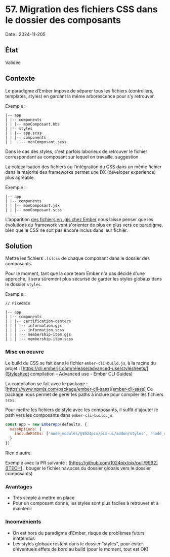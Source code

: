 # 57. Migration des fichiers CSS dans le dossier des composants

Date : 2024-11-205

## État

Validée

## Contexte

Le paradigme d’Ember impose de séparer tous les fichiers (controllers, templates, styles) en gardant la même arborescence pour s’y retrouver.

Exemple :
```
|-- app
| |-- components
| | |-- monComposant.hbs
| |-- styles
| | |-- app.scss
| | |-- components
| |   |-- monComposant.scss
```

Dans le cas des styles, c'est parfois laborieux de retrouver le fichier correspondant au composant sur lequel on travaille.
suggestion

La colocalisation des fichiers ou l'intégration du CSS dans un même fichier dans la majorité des frameworks permet une DX (developer experience) plus agréable.

Exemple :
```
|-- app
| |-- components
| | |-- monComposant.jsx
| | |-- monComposant.scss
```

L'apparition [des fichiers en .gjs chez Ember](https://rfcs.emberjs.com/id/0779-first-class-component-templates) nous laisse penser que les évolutions du framework vont s'orienter de plus en plus vers ce paradigme, bien que le CSS ne soit pas encore inclus dans leur fichier.

## Solution

Mettre les fichiers `.[s]css` de chaque composant dans le dossier des composants.

Pour le moment, tant que la core team Ember n'a pas décidé d'une approche, il sera sûrement plus sécurisé de garder les styles globaux dans le dossier `styles`.

Exemple :
```
// PixAdmin

|-- app
| |-- components
| | |-- certification-centers
| | | |-- information.gjs
| | | |-- information.scss
| | | |-- membership-item.gjs
| | | |-- membership-item.scss
```

### Mise en oeuvre

Le build du CSS se fait dans le fichier `ember-cli-build.js`, à la racine du projet : [https://cli.emberjs.com/release/advanced-use/stylesheets/](Stylesheet compilation - Advanced use - Ember CLI Guides)

La compilation se fait avec le package : [https://www.npmjs.com/package/ember-cli-sass](ember-cli-sass)
Ce package nous permet de gérer les paths à inclure pour compiler les fichiers `scss`.

Pour mettre les fichiers de style avec les composants, il suffit d'ajouter le path vers les composants dans `ember-cli-build.js`.

```javascript
const app = new EmberApp(defaults, {
  sassOptions: {
    includePaths: ['node_modules/@1024pix/pix-ui/addon/styles', 'node_modules/flatpickr/dist', 'app/components'],
  }
})
```

Rien d'autre.

Exemple avec la PR suivante : [https://github.com/1024pix/pix/pull/9992]([TECH] : bouger le fichier nav.scss du dossier globals vers le dossier composants)

### Avantages
- Très simple à mettre en place
- Pour un composant donné, les styles sont plus faciles à retrouver et à maintenir

### Inconvénients
- On est hors du paradigme d’Ember, risque de problèmes futurs inattendus
- Les styles globaux restent dans le dossier "styles", pour éviter d'éventuels effets de bord au build (pour le moment, tout est OK)

